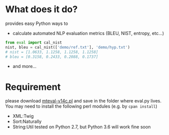 # What does it do?
provides easy Python ways to
* calculate automated NLP evaluation metrics (BLEU, NIST, entropy, etc...)
```python
from eval import cal_nist
nist, bleu = cal_nist(['demo/ref.txt'], 'demo/hyp.txt')
# nist = [1.0633, 1.1258, 1.1258, 1.1258]
# bleu = [0.3158, 0.2433, 0.2088, 0.1737]
```
* and more...

# Requirement
please download [mteval-v14c.pl](https://goo.gl/YUFajQ) and save in the folder where eval.py lives. You may need to install the following perl modules (e.g. by `cpan install`)
* XML:Twig
* Sort:Naturally
* String:Util 
tested on Python 2.7, but Python 3.6 will work fine soon
